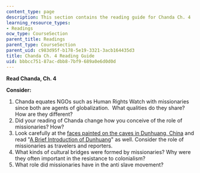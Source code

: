 ```yaml
---
content_type: page
description: This section contains the reading guide for Chanda Ch. 4
learning_resource_types:
- Readings
ocw_type: CourseSection
parent_title: Readings
parent_type: CourseSection
parent_uid: c983d95f-b178-5e19-3321-3acb164435d3
title: Chanda Ch. 4 Reading Guide
uid: bbbcc751-87ac-dbb8-7bf9-689a0e6d0d0d
---
```


**Read Chanda, Ch. 4**

**Consider:**

1.  Chanda equates NGOs such as Human Rights Watch with missionaries since both are agents of globalization.  What qualities do they share?  How are they different?
2.  Did your reading of Chanda change how you conceive of the role of missionaries? How?
3.  Look carefully at the [faces painted on the caves in Dunhuang, China](https://fglaysher.com/dunhuang_china.html) and read "[A Brief Introduction of Dunhuang](http://www.chinatoday.com/city/dunhuang.htm)" as well. Consider the role of missionaries as travelers and reporters.
4.  What kinds of cultural bridges were formed by missionaries? Why were they often important in the resistance to colonialism?
5.  What role did missionaries have in the anti slave movement?